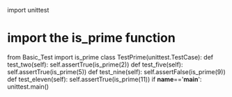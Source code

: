 import unittest
# import the is_prime function
from Basic_Test import is_prime
class TestPrime(unittest.TestCase):
    def test_two(self):
        self.assertTrue(is_prime(2))
    def test_five(self):
    	self.assertTrue(is_prime(5))
    def test_nine(self):
    	self.assertFalse(is_prime(9))
    def test_eleven(self):
    	self.assertTrue(is_prime(11))
if __name__=='__main__':
	unittest.main()
